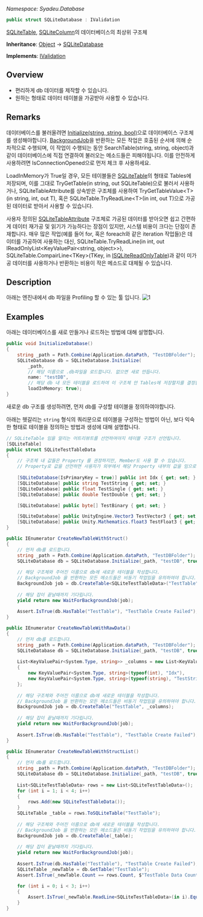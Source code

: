 _Namespace: Syadeu.Database_
```csharp
public struct SQLiteDatabase : IValidation
```

[SQLiteTable](https://github.com/Syadeu/CoreSystem/wiki/SQLiteTable), [SQLiteColumn](https://github.com/Syadeu/CoreSystem/wiki/SQLiteColumn)의 데이터베이스의 최상위 구조체

**Inheritance**: [Object](https://docs.microsoft.com/ko-kr/dotnet/api/system.object?view=net-5.0) -> [SQLiteDatabase](https://github.com/Syadeu/CoreSystem/blob/main/Runtime/Database/SQLite/SQLiteDatabase.cs) 

**Implements**: [IValidation](https://github.com/Syadeu/CoreSystem/wiki/IValidation)

## Overview
* 편리하게 db 데이터를 제작할 수 있습니다.
* 원하는 형태로 데이터 테이블을 가공받아 사용할 수 있습니다.

## Remarks
데이터베이스를 불러올려면 [Initialize(string, string, bool)](https://github.com/Syadeu/CoreSystem/wiki/SQLiteDatabase-SM-Initialize)으로 데이터베이스 구조체를 생성해야합니다.
[BackgroundJob](https://github.com/Syadeu/CoreSystem/wiki/BackgroundJob)을 반환하는 모든 작업은 호출된 순서에 의해 순차적으로 수행되며, 이 작업이 수행되는 동안 SearchTable(string, string, object)과 같이
데이터베이스에 직접 연결하여 불러오는 메소드들은 피해야됩니다. 이를 안전하게 사용하려면 IsConnectionOpened으로 먼저 체크 후 사용하세요.

LoadInMemory가 True일 경우, 모든 테이블들은 [SQLiteTable](https://github.com/Syadeu/CoreSystem/wiki/SQLiteTable)의 형태로 Tables에 저장되며, 이를 그대로 TryGetTable(in string, out SQLiteTable)으로 불러서 사용하거나,
SQLiteTableAttribute를 상속받은 구조체를 사용하여 TryGetTableValue\<T>(in string, int, out T), 혹은 SQLiteTable.TryReadLine\<T>(in int, out T)으로 가공된 데이터로 받아서 사용할 수 있습니다.

사용자 정의된 [SQLiteTableAttribute](https://github.com/Syadeu/CoreSystem/wiki/SQLiteTableAttribute) 구조체로 가공된 데이터를 받아오면
쉽고 간편하게 데이터 재가공 및 읽기가 가능하다는 장점이 있지만, 시스템 비용이 크다는 단점이 존재합니다.
매우 많은 작업(예를 들어 for, 혹은 foreach와 같은 iteration 작업들)은
데이터를 가공하여 사용하는 대신, SQLiteTable.TryReadLine(in int, out IReadOnlyList\<KeyValuePair\<string, object>>),
SQLiteTable.CompairLine\<TKey>(TKey, in [ISQLiteReadOnlyTable](https://github.com/Syadeu/CoreSystem/wiki/ISQLiteReadOnlyTable))과 같이 미가공 데이터를 사용하거나 반환하는 비용이 작은 메소드로 대체될 수 있습니다. 

## Description
아래는 엔진내에서 db 파일을 Profiling 할 수 있는 툴 입니다.
![1](https://user-images.githubusercontent.com/59386372/111844732-ebb29f00-8946-11eb-9d7a-dcd8b07dbfa7.PNG)

## Examples
아래는 데이터베이스를 새로 만들거나 로드하는 방법에 대해 설명합니다.

```c#
public void InitializeDatabase()
{
    string _path = Path.Combine(Application.dataPath, "TestDBFolder");
    SQLiteDatabase db = SQLiteDatabase.Initialize(
        _path, 
        // 해당 이름으로 .db파일을 로드합니다. 없으면 새로 만듭니다.
        name: "testDB", 
        // 해당 db 내 모든 테이블을 로드하여 이 구조체 안 Tables에 저장할지를 결정합니다.
        loadInMemory: true);
}
```



새로운 db 구조를 생성하려면, 먼저 db를 구성할 테이블을 정의하여야합니다. 

아래는 헷갈리는 `string` 형식의 쿼리문으로 테이블을 구성하는 방법이 아닌, 보다 익숙한 형태로 테이블을 정의하는 방법과 생성에 대해 설명합니다.

```csharp
// SQLiteTable 임을 알리는 어트리뷰트를 선언하여야지 테이블 구조가 선언됩니다.
[SQLiteTable]
public struct SQLiteTestTableData
{
    // 구조체 내 값들은 Property 를 권장하지만, Member도 사용 할 수 있습니다.
    // Property로 값을 선언하면 사용자가 외부에서 해당 Property 내부의 값을 임으로 수정할 수 없게하는 안전장치가 됩니다.
    
    [SQLiteDatabase(IsPrimaryKey = true)] public int Idx { get; set; }
    [SQLiteDatabase] public string TestString { get; set; }
    [SQLiteDatabase] public float TestSingle { get; set; }
    [SQLiteDatabase] public double TestDouble { get; set; }

    [SQLiteDatabase] public byte[] TestBinary { get; set; }

    [SQLiteDatabase] public UnityEngine.Vector3 TestVector3 { get; set; }
    [SQLiteDatabase] public Unity.Mathematics.float3 TestFloat3 { get; set; }
}

public IEnumerator CreateNewTableWithStruct()
{
    // 먼저 db를 로드합니다.
    string _path = Path.Combine(Application.dataPath, "TestDBFolder");
    SQLiteDatabase db = SQLiteDatabase.Initialize(_path, "testDB", true);
    
    // 해당 구조체와 주어진 이름으로 db에 새로운 테이블을 작성합니다.
    // BackgroundJob 을 반환하는 모든 메소드들은 비동기 작업임을 유의하여야 합니다.
    BackgroundJob job = db.CreateTable<SQLiteTestTableData>("TestTable");
    
    // 해당 잡이 끝날때까지 기다립니다.
    yield return new WaitForBackgroundJob(job);
    
    Assert.IsTrue(db.HasTable("TestTable"), "TestTable Create Failed");
}

public IEnumerator CreateNewTableWithRawData()
{
    // 먼저 db를 로드합니다.
    string _path = Path.Combine(Application.dataPath, "TestDBFolder");
    SQLiteDatabase db = SQLiteDatabase.Initialize(_path, "testDB", true);
    
    List<KeyValuePair<System.Type, string>> _columns = new List<KeyValuePair<System.Type, string>>
    {
        new KeyValuePair<System.Type, string>(typeof(int), "Idx"),
        new KeyValuePair<System.Type, string>(typeof(string), "TestString")
    };
    
    // 해당 구조체와 주어진 이름으로 db에 새로운 테이블을 작성합니다.
    // BackgroundJob 을 반환하는 모든 메소드들은 비동기 작업임을 유의하여야 합니다.
    BackgroundJob job = db.CreateTable("TestTable", _columns);
    
    // 해당 잡이 끝날때까지 기다립니다.
    yield return new WaitForBackgroundJob(job);
    
    Assert.IsTrue(db.HasTable("TestTable"), "TestTable Create Failed");
}

public IEnumerator CreateNewTableWithStructList()
{
    // 먼저 db를 로드합니다.
    string _path = Path.Combine(Application.dataPath, "TestDBFolder");
    SQLiteDatabase db = SQLiteDatabase.Initialize(_path, "testDB", true);
    
    List<SQLiteTestTableData> rows = new List<SQLiteTestTableData>();
    for (int i = 1; i < 4; i++)
    {
        rows.Add(new SQLiteTestTableData());
    }
    SQLiteTable _table = rows.ToSQLiteTable("TestTable");
    
    // 해당 구조체와 주어진 이름으로 db에 새로운 테이블을 작성합니다.
    // BackgroundJob 을 반환하는 모든 메소드들은 비동기 작업임을 유의하여야 합니다.
    BackgroundJob job = db.CreateTable(_table);
    
    // 해당 잡이 끝날때까지 기다립니다.
    yield return new WaitForBackgroundJob(job);
    
    Assert.IsTrue(db.HasTable("TestTable"), "TestTable Create Failed");
    SQLiteTable _newTable = db.GetTable("TestTable");
    Assert.IsTrue(_newTable.Count == rows.Count, $"TestTable Data Count is not equal {_newTable.Count} : {rows.Count}");

    for (int i = 0; i < 3; i++)
    {
        Assert.IsTrue(_newTable.ReadLine<SQLiteTestTableData>(in i).Equals(rows[i]), "TestTable Data is not equal");
    }
}
```

